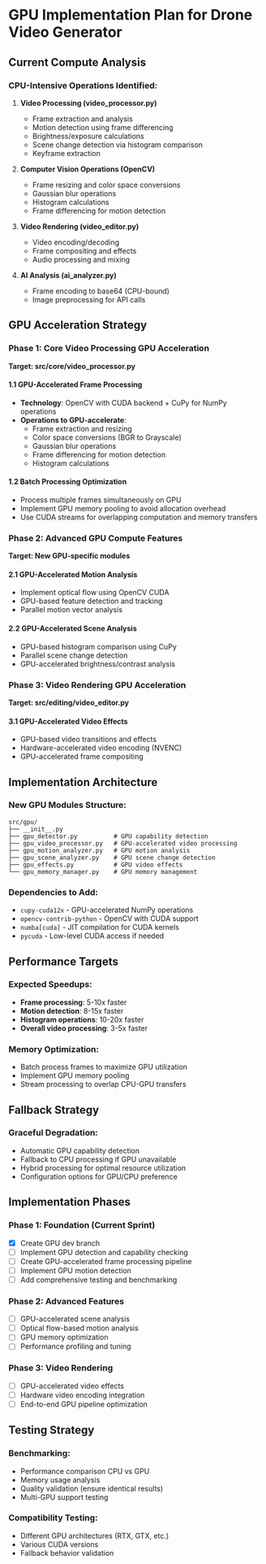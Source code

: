 # GPU Implementation Plan for Drone Video Generator

## Current Compute Analysis

### CPU-Intensive Operations Identified:
1. **Video Processing (video_processor.py)**
   - Frame extraction and analysis
   - Motion detection using frame differencing
   - Brightness/exposure calculations
   - Scene change detection via histogram comparison
   - Keyframe extraction

2. **Computer Vision Operations (OpenCV)**
   - Frame resizing and color space conversions
   - Gaussian blur operations
   - Histogram calculations
   - Frame differencing for motion detection

3. **Video Rendering (video_editor.py)**
   - Video encoding/decoding
   - Frame compositing and effects
   - Audio processing and mixing

4. **AI Analysis (ai_analyzer.py)**
   - Frame encoding to base64 (CPU-bound)
   - Image preprocessing for API calls

## GPU Acceleration Strategy

### Phase 1: Core Video Processing GPU Acceleration
**Target: src/core/video_processor.py**

#### 1.1 GPU-Accelerated Frame Processing
- **Technology**: OpenCV with CUDA backend + CuPy for NumPy operations
- **Operations to GPU-accelerate**:
  - Frame extraction and resizing
  - Color space conversions (BGR to Grayscale)
  - Gaussian blur operations
  - Frame differencing for motion detection
  - Histogram calculations

#### 1.2 Batch Processing Optimization
- Process multiple frames simultaneously on GPU
- Implement GPU memory pooling to avoid allocation overhead
- Use CUDA streams for overlapping computation and memory transfers

### Phase 2: Advanced GPU Compute Features
**Target: New GPU-specific modules**

#### 2.1 GPU-Accelerated Motion Analysis
- Implement optical flow using OpenCV CUDA
- GPU-based feature detection and tracking
- Parallel motion vector analysis

#### 2.2 GPU-Accelerated Scene Analysis
- GPU-based histogram comparison using CuPy
- Parallel scene change detection
- GPU-accelerated brightness/contrast analysis

### Phase 3: Video Rendering GPU Acceleration
**Target: src/editing/video_editor.py**

#### 3.1 GPU-Accelerated Video Effects
- GPU-based video transitions and effects
- Hardware-accelerated video encoding (NVENC)
- GPU-accelerated frame compositing

## Implementation Architecture

### New GPU Modules Structure:
```
src/gpu/
├── __init__.py
├── gpu_detector.py          # GPU capability detection
├── gpu_video_processor.py   # GPU-accelerated video processing
├── gpu_motion_analyzer.py   # GPU motion analysis
├── gpu_scene_analyzer.py    # GPU scene change detection
├── gpu_effects.py           # GPU video effects
└── gpu_memory_manager.py    # GPU memory management
```

### Dependencies to Add:
- `cupy-cuda12x` - GPU-accelerated NumPy operations
- `opencv-contrib-python` - OpenCV with CUDA support
- `numba[cuda]` - JIT compilation for CUDA kernels
- `pycuda` - Low-level CUDA access if needed

## Performance Targets

### Expected Speedups:
- **Frame processing**: 5-10x faster
- **Motion detection**: 8-15x faster  
- **Histogram operations**: 10-20x faster
- **Overall video processing**: 3-5x faster

### Memory Optimization:
- Batch process frames to maximize GPU utilization
- Implement GPU memory pooling
- Stream processing to overlap CPU-GPU transfers

## Fallback Strategy

### Graceful Degradation:
- Automatic GPU capability detection
- Fallback to CPU processing if GPU unavailable
- Hybrid processing for optimal resource utilization
- Configuration options for GPU/CPU preference

## Implementation Phases

### Phase 1: Foundation (Current Sprint)
- [x] Create GPU dev branch
- [ ] Implement GPU detection and capability checking
- [ ] Create GPU-accelerated frame processing pipeline
- [ ] Implement GPU motion detection
- [ ] Add comprehensive testing and benchmarking

### Phase 2: Advanced Features
- [ ] GPU-accelerated scene analysis
- [ ] Optical flow-based motion analysis
- [ ] GPU memory optimization
- [ ] Performance profiling and tuning

### Phase 3: Video Rendering
- [ ] GPU-accelerated video effects
- [ ] Hardware video encoding integration
- [ ] End-to-end GPU pipeline optimization

## Testing Strategy

### Benchmarking:
- Performance comparison CPU vs GPU
- Memory usage analysis
- Quality validation (ensure identical results)
- Multi-GPU support testing

### Compatibility Testing:
- Different GPU architectures (RTX, GTX, etc.)
- Various CUDA versions
- Fallback behavior validation

